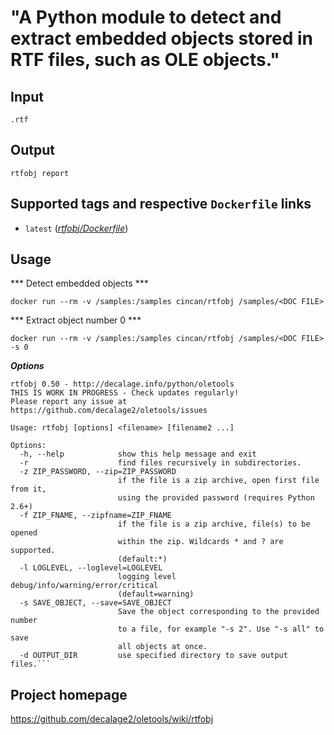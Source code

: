 # "A Python module to detect and extract embedded objects stored in RTF files, such as OLE objects."

## Input

```
.rtf
```

## Output

```
rtfobj report
```

## Supported tags and respective `Dockerfile` links
* `latest` ([*rtfobj/Dockerfile*](https://gitlab.com/CinCan/tools/blob/master/rtfobj/Dockerfile))

## Usage


*** Detect embedded objects ***
```
docker run --rm -v /samples:/samples cincan/rtfobj /samples/<DOC FILE>
```

*** Extract object number 0 ***
```
docker run --rm -v /samples:/samples cincan/rtfobj /samples/<DOC FILE> -s 0
```

***Options***  

```
rtfobj 0.50 - http://decalage.info/python/oletools
THIS IS WORK IN PROGRESS - Check updates regularly!
Please report any issue at https://github.com/decalage2/oletools/issues

Usage: rtfobj [options] <filename> [filename2 ...]

Options:
  -h, --help            show this help message and exit
  -r                    find files recursively in subdirectories.
  -z ZIP_PASSWORD, --zip=ZIP_PASSWORD
                        if the file is a zip archive, open first file from it,
                        using the provided password (requires Python 2.6+)
  -f ZIP_FNAME, --zipfname=ZIP_FNAME
                        if the file is a zip archive, file(s) to be opened
                        within the zip. Wildcards * and ? are supported.
                        (default:*)
  -l LOGLEVEL, --loglevel=LOGLEVEL
                        logging level debug/info/warning/error/critical
                        (default=warning)
  -s SAVE_OBJECT, --save=SAVE_OBJECT
                        Save the object corresponding to the provided number
                        to a file, for example "-s 2". Use "-s all" to save
                        all objects at once.
  -d OUTPUT_DIR         use specified directory to save output files.```
```

## Project homepage

https://github.com/decalage2/oletools/wiki/rtfobj
